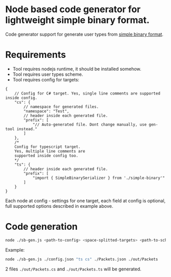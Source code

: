 # Node based code generator for lightweight simple binary format.
Code generator support for generate user types from [simple binary format](https://github.com/Leopotam/simplebinary.git).

# Requirements
* Tool requires nodejs runtime, it should be installed somehow.
* Tool requires user types scheme.
* Tool requires config for targets:
```jsonc
{
    // Config for C# target. Yes, single line comments are supported inside config.
    "cs": {
        // namespace for generated files.
        "namespace": "Test",
        // header inside each generated file.
        "prefix": [
            "// Auto-generated file. Dont change manually, use gen-tool instead."
        ]
    },
    /*
    Config for typescript target.
    Yes, multiple line comments are
    supported inside config too.
    */
    "ts": {
        // header inside each generated file.
        "prefix": [
            "import { SimpleBinarySerializer } from './simple-binary'"
        ]
    }
}
```
Each node at config - settings for one target, each field at config is optional, full supported options described in example above.

# Code generation
```sh
node ./sb-gen.js <path-to-config> <space-splitted-targets> <path-to-scheme> <path-to-output-file-without-extension>
```
Example:
```sh
node ./sb-gen.js ./config.json "ts cs" ./Packets.json ./out/Packets
```
2 files `./out/Packets.cs` and `./out/Packets.ts` will be generated.